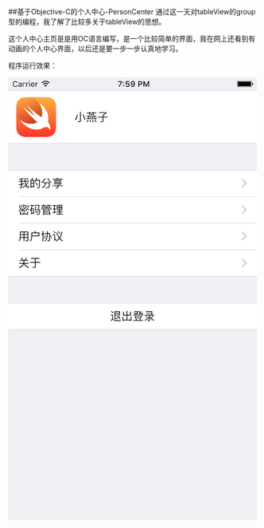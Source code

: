 ##基于Objective-C的个人中心-PersonCenter
通过这一天对tableView的group型的编程，我了解了比较多关于tableView的思想。

这个人中心主页是是用OC语言编写，是一个比较简单的界面，我在网上还看到有动画的个人中心界面，以后还是要一步一步认真地学习。

程序运行效果：

![image](https://github.com/AbelSu131/PersonCenter/blob/master/PersonCenter.png)
